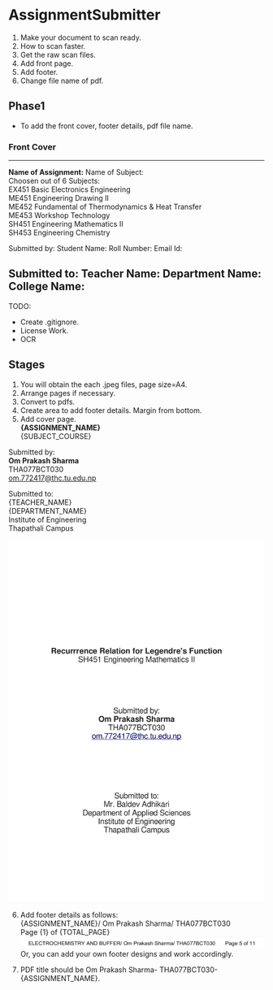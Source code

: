 # AssignmentSubmitter

1. Make your document to scan ready.
2. How to scan faster.
3. Get the raw scan files.
4. Add front page.
5. Add footer.
6. Change file name of pdf.

## Phase1
- To add the front cover, footer details, pdf file name.

### Front Cover
--------------------------------------------------
**Name of Assignment:**
Name of Subject:<br>
    Choosen out of 6 Subjects:<br>
        EX451 Basic Electronics Engineering<br>
        ME451 Engineering Drawing II<br>
        ME452 Fundamental of Thermodynamics & Heat Transfer<br>
        ME453 Workshop Technology<br>
        SH451 Engineering Mathematics II<br>
        SH453 Engineering Chemistry<br>


Submitted by:
Student Name:
Roll Number:
Email Id:

Submitted to:
Teacher Name:
Department Name:
College Name:
---------------------------------------------------

TODO:
- Create .gitignore.
- License Work.
- OCR

## Stages

1. You will obtain the each .jpeg files, page size=A4.
2. Arrange pages if necessary.
3. Convert to pdfs.
4. Create area to add footer details. Margin from bottom.
5. Add cover page.<br>
**{ASSIGNMENT_NAME}**<br>
{SUBJECT_COURSE}<br>

Submitted by:<br>
**Om Prakash Sharma**<br>
THA077BCT030<br>
om.772417@thc.tu.edu.np<br>


Submitted to:<br>
{TEACHER_NAME}<br>
{DEPARTMENT_NAME}<br>
Institute of Engineering<br>
Thapathali Campus<br>

 ![Screenshot](./coverpage_example.jpg)

6. Add footer details as follows:<br>
{ASSIGNMENT_NAME}/ Om Prakash Sharma/ THA077BCT030       
Page {1} of {TOTAL_PAGE}
 ![Screenshot](./footer_example.png)
Or, you can add your own footer designs and work accordingly.


7. PDF title should be Om Prakash Sharma- THA077BCT030- {ASSIGNMENT_NAME}.

